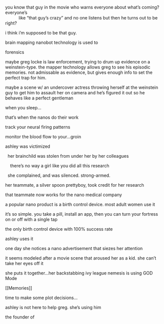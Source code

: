  

you know that guy in the movie who warns everyone about what’s coming? everyone’s                                                                                                                        like “that guy’s crazy” and no one listens but then he turns out to be right?

i think i’m supposed to be that guy.

  

  

brain mapping nanobot technology is used to 

forensics

maybe greg locke is law enforcement, trying to drum up evidence on a weinstein-type. the mapper technology allows greg to see his episodic memories. not admissable as evidence, but gives enough info to set the perfect trap for him.

  

maybe a scene w/ an undercover actress throwing herself at the weinstein guy to get him to assault her on camera and he’s figured it out so he behaves like a perfect gentleman

  

  

when you sleep…

that’s when the nanos do their work

track your neural firing patterns

monitor the blood flow to your…groin

  

ashley was victimized

  her brainchild was stolen from under her by her colleagues

    there’s no way a girl like you did all this research

  she complained, and was silenced. strong-armed. 

her teammate, a silver spoon prettyboy, took credit for her research

  

that teammate now works for the nano medical company

  

a popular nano product is a birth control device. most adult women use it

it’s so simple. you take a pill, install an app, then you can turn your fortress on or off with a single tap

the only birth control device with 100% success rate

ashley uses it

  

one day she notices a nano advertisement that siezes her attention

it seems modeled after a movie scene that aroused her as a kid. she can’t take her eyes off it

she puts it together…her backstabbing ivy league nemesis is using GOD Mode

[[Memories]]

time to make some plot decisions…

ashley is not here to help greg. she’s using him

the founder of